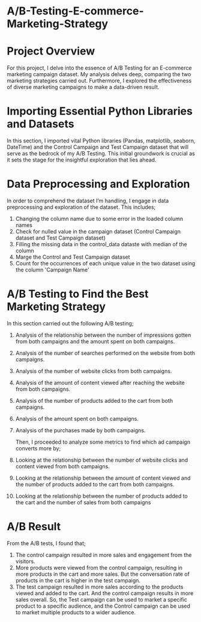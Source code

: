 # A/B-Testing-E-commerce-Marketing-Strategy

# Project Overview
For this project, I delve into the essence of A/B Testing for an E-commerce marketing campaign dataset. My analysis delves deep, comparing the two marketing strategies carried out. Furthermore, I explored the effectiveness of diverse marketing campaigns to make a data-driven result.

# Importing Essential Python Libraries and Datasets
In this section, I imported vital Python libraries (Pandas, matplotlib, seaborn, DateTime) and the Control Campaign and Test Campaign dataset that will serve as the bedrock of my A/B Testing. This initial groundwork is crucial as it sets the stage for the insightful exploration that lies ahead.

# Data Preprocessing and Exploration
In order to comprehend the dataset I’m handling, I engage in data preprocessing and exploration of the dataset. This includes;
1. Changing the column name due to some error in the loaded column names
2. Check for nulled value in the campaign dataset (Control Campaign dataset and Test Campaign dataset)
3. Filling the missing data in the control_data dataste with median of the column
4. Marge the Control and Test Campaign dataset
5. Count for the occurrences of each unique value in the two dataset using the column 'Campaign Name'

# A/B Testing to Find the Best Marketing Strategy

In this section carried out the following A/B testing;
1. Analysis of the relationship between the number of impressions gotten from both campaigns and the amount spent on both campaigns.
2. Analysis of the number of searches performed on the website from both campaigns.
3. Analysis of the number of website clicks from both campaigns.
4. Analysis of the amount of content viewed after reaching the website from both campaigns.
5. Analysis of the number of products added to the cart from both campaigns.
7. Analysis of the amount spent on both campaigns.
8. Analysis of the purchases made by both campaigns.

   Then, I proceeded to analyze some metrics to find which ad campaign converts more by;

1. Looking at the relationship between the number of website clicks and content viewed from both campaigns.
2. Looking at the relationship between the amount of content viewed and the number of products added to the cart from both campaigns.
3. Looking at the relationship between the number of products added to the cart and the number of sales from both campaigns

# A/B Result

From the A/B tests, I found that;

1. The control campaign resulted in more sales and engagement from the visitors.
2. More products were viewed from the control campaign, resulting in more products in the cart and more sales. But the conversation rate of products in the cart is higher in the test campaign.
3. The test campaign resulted in more sales according to the products viewed and added to the cart. And the control campaign results in more sales overall. So, the Test campaign can be used to market a specific product to a specific audience, and the Control campaign can be used to market multiple products to a wider audience.

